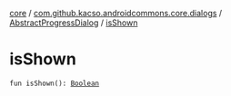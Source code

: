 [core](../../index.md) / [com.github.kacso.androidcommons.core.dialogs](../index.md) / [AbstractProgressDialog](index.md) / [isShown](./is-shown.md)

# isShown

`fun isShown(): `[`Boolean`](https://kotlinlang.org/api/latest/jvm/stdlib/kotlin/-boolean/index.html)